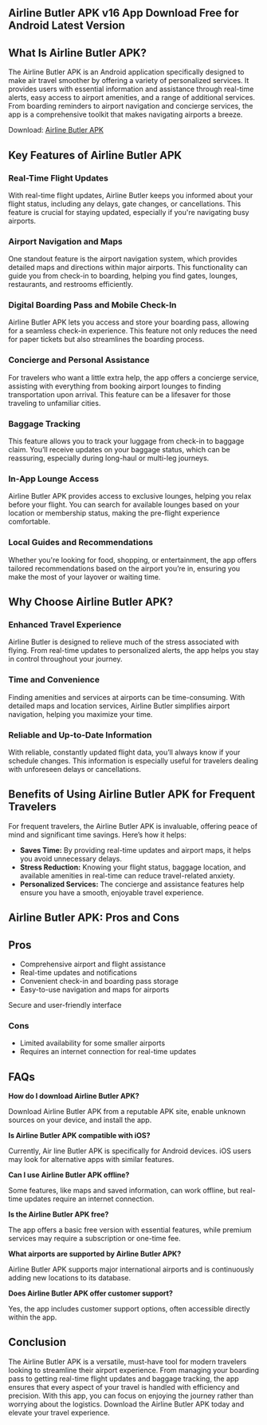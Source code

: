 <h2>Airline Butler APK v16 App Download Free for Android Latest Version</h2>
<h2>What Is Airline Butler APK?</h2>
<p>The Airline Butler APK is an Android application specifically designed to make air travel smoother by offering a variety of personalized services. It provides users with essential information and assistance through real-time alerts, easy access to airport amenities, and a range of additional services. From boarding reminders to airport navigation and concierge services, the app is a comprehensive toolkit that makes navigating airports a breeze.</p>
<p>Download:&nbsp;<a href="https://modfyp.com/airline-butler/">Airline Butler APK</a></p>
<h2>Key Features of Airline Butler APK</h2>
<h3>Real-Time Flight Updates</h3>
<p>With real-time flight updates, Airline Butler keeps you informed about your flight status, including any delays, gate changes, or cancellations. This feature is crucial for staying updated, especially if you're navigating busy airports.</p>
<h3>Airport Navigation and Maps</h3>
<p>One standout feature is the airport navigation system, which provides detailed maps and directions within major airports. This functionality can guide you from check-in to boarding, helping you find gates, lounges, restaurants, and restrooms efficiently.</p>
<h3>Digital Boarding Pass and Mobile Check-In</h3>
<p>Airline Butler APK lets you access and store your boarding pass, allowing for a seamless check-in experience. This feature not only reduces the need for paper tickets but also streamlines the boarding process.</p>
<h3>Concierge and Personal Assistance</h3>
<p>For travelers who want a little extra help, the app offers a concierge service, assisting with everything from booking airport lounges to finding transportation upon arrival. This feature can be a lifesaver for those traveling to unfamiliar cities.</p>
<h3>Baggage Tracking</h3>
<p>This feature allows you to track your luggage from check-in to baggage claim. You&rsquo;ll receive updates on your baggage status, which can be reassuring, especially during long-haul or multi-leg journeys.</p>
<h3>In-App Lounge Access</h3>
<p>Airline Butler APK provides access to exclusive lounges, helping you relax before your flight. You can search for available lounges based on your location or membership status, making the pre-flight experience comfortable.</p>
<h3>Local Guides and Recommendations</h3>
<p>Whether you're looking for food, shopping, or entertainment, the app offers tailored recommendations based on the airport you&rsquo;re in, ensuring you make the most of your layover or waiting time.</p>
<h2>Why Choose Airline Butler APK?</h2>
<h3>Enhanced Travel Experience</h3>
<p>Airline Butler is designed to relieve much of the stress associated with flying. From real-time updates to personalized alerts, the app helps you stay in control throughout your journey.</p>
<h3>Time and Convenience</h3>
<p>Finding amenities and services at airports can be time-consuming. With detailed maps and location services, Airline Butler simplifies airport navigation, helping you maximize your time.</p>
<h3>Reliable and Up-to-Date Information</h3>
<p>With reliable, constantly updated flight data, you&rsquo;ll always know if your schedule changes. This information is especially useful for travelers dealing with unforeseen delays or cancellations.</p>
<h2>Benefits of Using Airline Butler APK for Frequent Travelers</h2>
<p>For frequent travelers, the Airline Butler APK is invaluable, offering peace of mind and significant time savings. Here&rsquo;s how it helps:</p>
<ul>
<li><strong>Saves Time:</strong> By providing real-time updates and airport maps, it helps you avoid unnecessary delays.</li>
<li><strong>Stress Reduction:</strong> Knowing your flight status, baggage location, and available amenities in real-time can reduce travel-related anxiety.</li>
<li><strong>Personalized Services:</strong> The concierge and assistance features help ensure you have a smooth, enjoyable travel experience.</li>
</ul>
<h2>Airline Butler APK: Pros and Cons</h2>
<h2>Pros</h2>
<ul>
<li>Comprehensive airport and flight assistance</li>
<li>Real-time updates and notifications</li>
<li>Convenient check-in and boarding pass storage</li>
<li>Easy-to-use navigation and maps for airports</li>
</ul>
<p>Secure and user-friendly interface</p>
<h3>Cons</h3>
<ul>
<li>Limited availability for some smaller airports</li>
<li>Requires an internet connection for real-time updates</li>
</ul>
<h2>FAQs</h2>
<p><strong>How do I download Airline Butler APK?</strong></p>
<p>Download Airline Butler APK from a reputable APK site, enable unknown sources on your device, and install the app.</p>
<p><strong>Is Airline Butler APK compatible with iOS?</strong></p>
<p>Currently, Air line Butler APK is specifically for Android devices. iOS users may look for alternative apps with similar features.</p>
<p><strong>Can I use Airline Butler APK offline?</strong></p>
<p>Some features, like maps and saved information, can work offline, but real-time updates require an internet connection.</p>
<p><strong>Is the Airline Butler APK free?</strong></p>
<p>The app offers a basic free version with essential features, while premium services may require a subscription or one-time fee.</p>
<p><strong>What airports are supported by Airline Butler APK?</strong></p>
<p>Airline Butler APK supports major international airports and is continuously adding new locations to its database.</p>
<p><strong>Does Airline Butler APK offer customer support?</strong></p>
<p>Yes, the app includes customer support options, often accessible directly within the app.</p>
<h2>Conclusion</h2>
<p>The Airline Butler APK is a versatile, must-have tool for modern travelers looking to streamline their airport experience. From managing your boarding pass to getting real-time flight updates and baggage tracking, the app ensures that every aspect of your travel is handled with efficiency and precision. With this app, you can focus on enjoying the journey rather than worrying about the logistics. Download the Airline Butler APK today and elevate your travel experience.</p>
